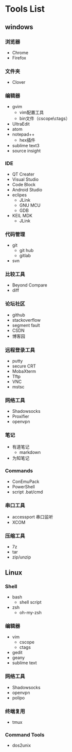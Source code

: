 # Tools List

## windows

### 浏览器
* Chrome
* Firefox

### 文件夹
* Clover

### 编辑器
* gvim
    * vim配置工具
    * bin文件（cscope\ctags）
* UltraEdit
* atom
* notepad++
    * hex插件
* sublime text3
* source insight

### IDE
* QT Creater
* Visual Studio
* Code Block
* Android Studio
* eclipes
    * JLink
    * GNU MCU
    * GDB
* KEIL MDK
    * JLink

### 代码管理
* git
    * git hub
    * gitlab
* svn

### 比较工具
* Beyond Compare
* diff

### 论坛社区
* github
* stackoverflow
* segment fault
* CSDN
* 博客园

### 远程登录工具
* putty
* secure CRT
* MobaXterm
* Tftp
* VNC
* mstsc

### 网络工具
* Shadowsocks
* Proxifier
* openvpn

### 笔记
* 有道笔记
    * markdown
* 为知笔记

### Commands
* ConEmuPack 
* PowerShell
* script .bat/cmd

### 串口工具
* accessport 串口监听
* XCOM

### 压缩工具
* 7z
* tar
* zip/unzip

## Linux

### Shell
* bash
    * shell script
* zsh
    * oh-my-zsh

### 编辑器
* vim
    * cscope
    * ctags
* gedit
* geany
* sublime text

### 网络工具
* Shadowsocks
* openvpn
* polipo

### 终端复用
* tmux

### Command Tools
* dos2unix


